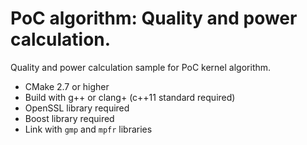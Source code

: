 # PoC algorithm: Quality and power calculation.  
Quality and power calculation sample for PoC kernel algorithm.

* CMake 2.7 or higher
* Build with g++ or clang+ (c++11 standard required)
* OpenSSL library required
* Boost library required
* Link with `gmp` and `mpfr` libraries
